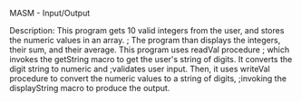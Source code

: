 MASM -  Input/Output 

 Description: This program gets 10 valid integers from the user, and stores the numeric values in an array.
; The program than displays the integers, their sum, and their average.  This program uses readVal procedure 
; which invokes the getString macro to get the user's string of digits.  It converts the digit string to numeric and
;validates user input.  Then, it uses writeVal procedure to convert the numeric values to a string of digits,
;invoking the displayString macro to produce the output. 
